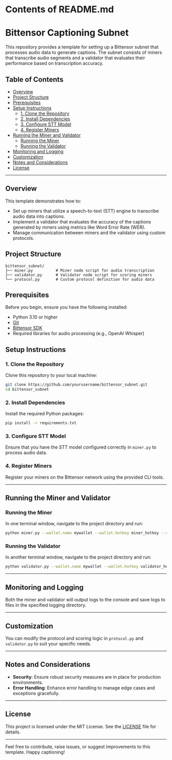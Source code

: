 # Contents of README.md

# Bittensor Captioning Subnet

This repository provides a template for setting up a Bittensor subnet that processes audio data to generate captions. The subnet consists of miners that transcribe audio segments and a validator that evaluates their performance based on transcription accuracy.

## Table of Contents

- [Overview](#overview)
- [Project Structure](#project-structure)
- [Prerequisites](#prerequisites)
- [Setup Instructions](#setup-instructions)
  - [1. Clone the Repository](#1-clone-the-repository)
  - [2. Install Dependencies](#2-install-dependencies)
  - [3. Configure STT Model](#3-configure-stt-model)
  - [4. Register Miners](#4-register-miners)
- [Running the Miner and Validator](#running-the-miner-and-validator)
  - [Running the Miner](#running-the-miner)
  - [Running the Validator](#running-the-validator)
- [Monitoring and Logging](#monitoring-and-logging)
- [Customization](#customization)
- [Notes and Considerations](#notes-and-considerations)
- [License](#license)

---

## Overview

This template demonstrates how to:

- Set up miners that utilize a speech-to-text (STT) engine to transcribe audio data into captions.
- Implement a validator that evaluates the accuracy of the captions generated by miners using metrics like Word Error Rate (WER).
- Manage communication between miners and the validator using custom protocols.

## Project Structure

```
bittensor_subnet/
├── miner.py          # Miner node script for audio transcription
├── validator.py      # Validator node script for scoring miners
└── protocol.py       # Custom protocol definition for audio data
```

## Prerequisites

Before you begin, ensure you have the following installed:

- Python 3.10 or higher
- [Git](https://git-scm.com/)
- [Bittensor SDK](https://github.com/opentensor/bittensor)
- Required libraries for audio processing (e.g., OpenAI Whisper)

## Setup Instructions

### 1. Clone the Repository

Clone this repository to your local machine:

```bash
git clone https://github.com/yourusername/bittensor_subnet.git
cd bittensor_subnet
```

### 2. Install Dependencies

Install the required Python packages:

```bash
pip install -r requirements.txt
```

### 3. Configure STT Model

Ensure that you have the STT model configured correctly in `miner.py` to process audio data.

### 4. Register Miners

Register your miners on the Bittensor network using the provided CLI tools.

---

## Running the Miner and Validator

### Running the Miner

In one terminal window, navigate to the project directory and run:

```bash
python miner.py --wallet.name mywallet --wallet.hotkey miner_hotkey --subtensor.network finney
```

### Running the Validator

In another terminal window, navigate to the project directory and run:

```bash
python validator.py --wallet.name mywallet --wallet.hotkey validator_hotkey --subtensor.network finney
```

---

## Monitoring and Logging

Both the miner and validator will output logs to the console and save logs to files in the specified logging directory.

---

## Customization

You can modify the protocol and scoring logic in `protocol.py` and `validator.py` to suit your specific needs.

---

## Notes and Considerations

- **Security**: Ensure robust security measures are in place for production environments.
- **Error Handling**: Enhance error handling to manage edge cases and exceptions gracefully.

---

## License

This project is licensed under the MIT License. See the [LICENSE](LICENSE) file for details.

---

Feel free to contribute, raise issues, or suggest improvements to this template. Happy captioning!